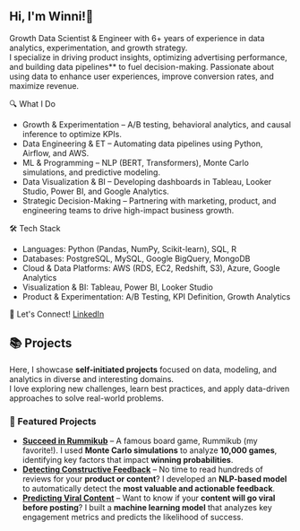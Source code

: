 ## Hi, I'm Winni!👋

<!--
**winni50927/winni50927** is a ✨ _special_ ✨ repository because its `README.md` (this file) appears on your GitHub profile.

Here are some ideas to get you started:

- 🔭 I’m currently working on ...
- 🌱 I’m currently learning ...
- 👯 I’m looking to collaborate on ...
- 🤔 I’m looking for help with ...
- 💬 Ask me about ...
- 📫 How to reach me: ...
- 😄 Pronouns: ...
- ⚡ Fun fact: ...
-->

Growth Data Scientist & Engineer with 6+ years of experience in data analytics, experimentation, and growth strategy.  
I specialize in driving product insights, optimizing advertising performance, and building data pipelines** to fuel decision-making. Passionate about using data to enhance user experiences, improve conversion rates, and maximize revenue.

🔍 What I Do  
- Growth & Experimentation – A/B testing, behavioral analytics, and causal inference to optimize KPIs.  
- Data Engineering & ET – Automating data pipelines using Python, Airflow, and AWS.  
- ML & Programming – NLP (BERT, Transformers), Monte Carlo simulations, and predictive modeling.  
- Data Visualization & BI – Developing dashboards in Tableau, Looker Studio, Power BI, and Google Analytics.  
- Strategic Decision-Making – Partnering with marketing, product, and engineering teams to drive high-impact business growth.  

🛠 Tech Stack
- Languages: Python (Pandas, NumPy, Scikit-learn), SQL, R
- Databases: PostgreSQL, MySQL, Google BigQuery, MongoDB
- Cloud & Data Platforms: AWS (RDS, EC2, Redshift, S3), Azure, Google Analytics
- Visualization & BI: Tableau, Power BI, Looker Studio
- Product & Experimentation: A/B Testing, KPI Definition, Growth Analytics

👋 Let's Connect!
[LinkedIn](https://linkedin.com/in/jui-fang-winni-hsu-0789a9128) 

## 📚 Projects  
Here, I showcase **self-initiated projects** focused on data, modeling, and analytics in diverse and interesting domains.  
I love exploring new challenges, learn best practices, and apply data-driven approaches to solve real-world problems.  

### 🔹 Featured Projects  
- **[Succeed in Rummikub](https://github.com/winni50927/rummikub-simulation)** – A famous board game, Rummikub (my favorite!). I used **Monte Carlo simulations** to analyze **10,000 games**, identifying key factors that impact **winning probabilities**.  
- **[Detecting Constructive Feedback](https://github.com/winni50927/constructive-feedback-nlp)** – No time to read hundreds of reviews for your **product or content**? I developed an **NLP-based model** to automatically detect the **most valuable and actionable feedback**.  
- **[Predicting Viral Content](https://github.com/winni50927/viral-content-prediction)** – Want to know if your **content will go viral before posting**? I built a **machine learning model** that analyzes key engagement metrics and predicts the likelihood of success.  


